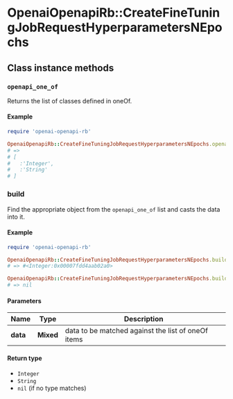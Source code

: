 # OpenaiOpenapiRb::CreateFineTuningJobRequestHyperparametersNEpochs

## Class instance methods

### `openapi_one_of`

Returns the list of classes defined in oneOf.

#### Example

```ruby
require 'openai-openapi-rb'

OpenaiOpenapiRb::CreateFineTuningJobRequestHyperparametersNEpochs.openapi_one_of
# =>
# [
#   :'Integer',
#   :'String'
# ]
```

### build

Find the appropriate object from the `openapi_one_of` list and casts the data into it.

#### Example

```ruby
require 'openai-openapi-rb'

OpenaiOpenapiRb::CreateFineTuningJobRequestHyperparametersNEpochs.build(data)
# => #<Integer:0x00007fdd4aab02a0>

OpenaiOpenapiRb::CreateFineTuningJobRequestHyperparametersNEpochs.build(data_that_doesnt_match)
# => nil
```

#### Parameters

| Name | Type | Description |
| ---- | ---- | ----------- |
| **data** | **Mixed** | data to be matched against the list of oneOf items |

#### Return type

- `Integer`
- `String`
- `nil` (if no type matches)

